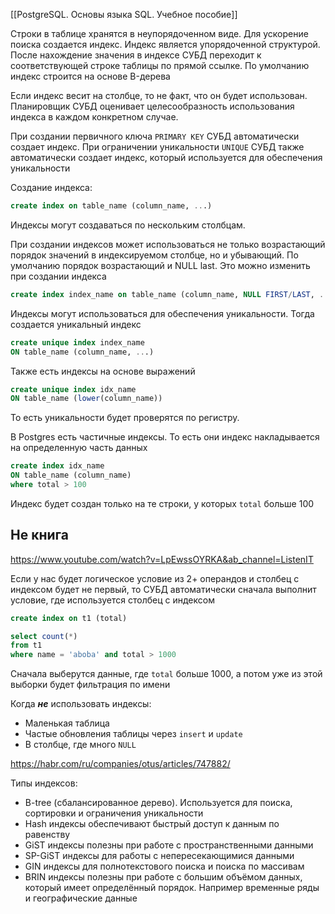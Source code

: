 [[PostgreSQL. Основы языка SQL. Учебное пособие]]

Строки в таблице хранятся в неупорядоченном виде. Для ускорение поиска создается индекс. Индекс является упорядоченной структурой. После нахождение значения в индексе СУБД переходит к соответствующей строке таблицы по прямой ссылке. По умолчанию индекс строится на основе B-дерева

Если индекс весит на столбце, то не факт, что он будет использован. Планировщик СУБД оценивает целесообразность использования индекса в каждом конкретном случае.

При создании первичного ключа `PRIMARY KEY` СУБД автоматически создает индекс. При ограничении уникальности `UNIQUE` СУБД также автоматически создает индекс, который используется для обеспечения уникальности 

Создание индекса:
```sql
create index on table_name (column_name, ...)
```

Индексы могут создаваться по нескольким столбцам. 

При создании индексов может использоваться не только возрастающий порядок значений в индексируемом столбце, но и убывающий. По умолчанию порядок возрастающий и NULL last. Это можно изменить при создании индекса
```sql
create index index_name on table_name (column_name, NULL FIRST/LAST, ...)
```

Индексы могут использоваться для обеспечения уникальности. Тогда создается уникальный индекс
```sql
create unique index index_name
ON table_name (column_name, ...)
```

Также есть индексы на основе выражений
```sql
create unique index idx_name 
ON table_name (lower(column_name))
```
То есть уникальности будет проверятся по регистру. 

В Postgres есть частичные индексы. То есть они индекс накладывается на определенную часть данных
```sql
create index idx_name
ON table_name (column_name)
where total > 100
```
Индекс будет создан только на те строки, у которых `total` больше 100

## Не книга
https://www.youtube.com/watch?v=LpEwssOYRKA&ab_channel=ListenIT

Если у нас будет логическое условие из 2+ операндов и столбец с индексом будет не первый, то СУБД автоматически сначала выполнит условие, где используется столбец с индексом
```sql
create index on t1 (total)

select count(*)
from t1
where name = 'aboba' and total > 1000
```
Сначала выберутся данные, где `total`  больше 1000, а потом уже из этой выборки будет фильтрация по имени

Когда ***не*** использовать индексы:
- Маленькая таблица
- Частые обновления таблицы через `insert` и `update`
- В столбце, где много `NULL`

https://habr.com/ru/companies/otus/articles/747882/

Типы индексов:
- B-tree (сбалансированное дерево). Используется для поиска, сортировки и ограничения уникальности
- Hash индексы обеспечивают быстрый доступ к данным по равенству
- GiST индексы полезны при работе с пространственными данными
- SP-GiST индексы для работы с непересекающимися данными
- GIN индексы для полнотекстового поиска и поиска по массивам
- BRIN индексы полезны при работе с большим объёмом данных, который имеет определённый порядок. Например временные ряды и географические данные